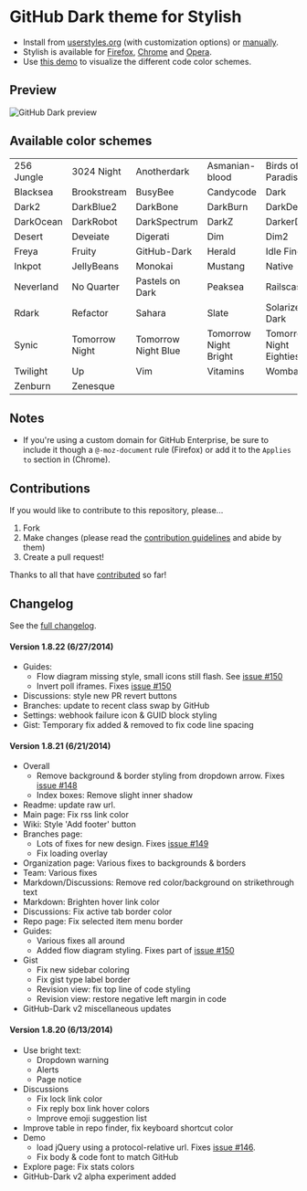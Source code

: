 # GitHub Dark theme for Stylish
- Install from [userstyles.org](http://userstyles.org/styles/37035) (with customization options) or [manually](https://raw.githubusercontent.com/StylishThemes/GitHub-Dark/master/github-dark.css).
- Stylish is available for [Firefox](https://addons.mozilla.org/en-US/firefox/addon/2108/), [Chrome](https://chrome.google.com/extensions/detail/fjnbnpbmkenffdnngjfgmeleoegfcffe) and [Opera](https://addons.opera.com/en/extensions/details/stylish-for-opera/).
- Use [this demo](http://StylishThemes.github.io/GitHub-Dark/) to visualize the different code color schemes.

## Preview
![GitHub Dark preview](http://i.imgur.com/MsrHuFh.png)

## Available color schemes

|   |   |   |   |   |
| --- | --- | --- | --- | --- |
| 256 Jungle | 3024 Night | Anotherdark | Asmanian-blood | Birds of Paradise |
| Blacksea | Brookstream | BusyBee | Candycode | Dark |
| Dark2 | DarkBlue2 | DarkBone | DarkBurn | DarkDevel |
| DarkOcean | DarkRobot | DarkSpectrum | DarkZ | DarkerDesert |
| Desert | Deveiate | Digerati | Dim | Dim2 |
| Freya | Fruity | GitHub-Dark | Herald | Idle Fingers |
| Inkpot | JellyBeans | Monokai | Mustang | Native |
| Neverland | No Quarter | Pastels on Dark | Peaksea | Railscasts |
| Rdark | Refactor | Sahara | Slate | Solarized Dark |
| Synic | Tomorrow Night | Tomorrow Night Blue | Tomorrow Night Bright | Tomorrow Night Eighties |
| Twilight | Up | Vim | Vitamins | Wombat |
| Zenburn | Zenesque |  |  |  |

## Notes

* If you're using a custom domain for GitHub Enterprise, be sure to include it though a `@-moz-document` rule (Firefox) or add it to the `Applies to` section in (Chrome).

## Contributions

If you would like to contribute to this repository, please...

1. Fork
2. Make changes (please read the [contribution guidelines](https://github.com/StylishThemes/GitHub-Dark/blob/master/CONTRIBUTING.md) and abide by them)
3. Create a pull request!

Thanks to all that have [contributed](https://github.com/StylishThemes/GitHub-Dark/graphs/contributors) so far!

## Changelog

See the [full changelog](https://github.com/StylishThemes/GitHub-Dark/wiki).

#### Version 1.8.22 (6/27/2014)

* Guides:
  * Flow diagram missing style, small icons still flash. See [issue #150](https://github.com/StylishThemes/GitHub-Dark/issues/150)
  * Invert poll iframes. Fixes [issue #150](https://github.com/StylishThemes/GitHub-Dark/issues/150)
* Discussions: style new PR revert buttons
* Branches: update to recent class swap by GitHub
* Settings: webhook failure icon & GUID block styling
* Gist: Temporary fix added &amp; removed to fix code line spacing

#### Version 1.8.21 (6/21/2014)

* Overall
  * Remove background &amp; border styling from dropdown arrow. Fixes [issue #148](https://github.com/StylishThemes/GitHub-Dark/issues/148)
  * Index boxes: Remove slight inner shadow
* Readme: update raw url.
* Main page: Fix rss link color
* Wiki: Style 'Add footer' button
* Branches page:
  * Lots of fixes for new design. Fixes [issue #149](https://github.com/StylishThemes/GitHub-Dark/issues/149)
  * Fix loading overlay
* Organization page: Various fixes to backgrounds &amp; borders
* Team: Various fixes
* Markdown/Discussions: Remove red color/background on strikethrough text
* Markdown: Brighten hover link color
* Discussions: Fix active tab border color
* Repo page: Fix selected item menu border
* Guides:
  * Various fixes all around
  * Added flow diagram styling. Fixes part of [issue #150](https://github.com/StylishThemes/GitHub-Dark/issues/150)
* Gist
  * Fix new sidebar coloring
  * Fix gist type label border
  * Revision view: fix top line of code styling
  * Revision view: restore negative left margin in code
* GitHub-Dark v2 miscellaneous updates

#### Version 1.8.20 (6/13/2014)

* Use bright text:
  * Dropdown warning
  * Alerts
  * Page notice
* Discussions
  * Fix lock link color
  * Fix reply box link hover colors
  * Improve emoji suggestion list
* Improve table in repo finder, fix keyboard shortcut color
* Demo
  * load jQuery using a protocol-relative url. Fixes [issue #146](https://github.com/StylishThemes/GitHub-Dark/issues/146).
  * Fix body &amp; code font to match GitHub
* Explore page: Fix stats colors
* GitHub-Dark v2 alpha experiment added
